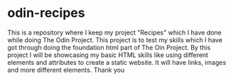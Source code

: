 # odin-recipes
This is a repository where I keep my project "Recipes" which I have done while doing The Odin Project. This project is to test my skills which I have got through doing the foundation html part of The Oin Project. By this project I will be showcasing my basic HTML skills like using different elements and attributes to create a static website. It will have links, images and more different elements. Thank you
